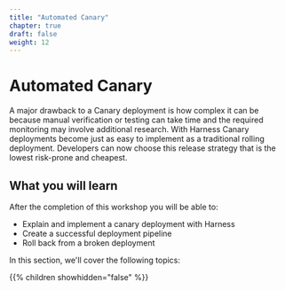 ```yaml
---
title: "Automated Canary"
chapter: true
draft: false
weight: 12
---
```


# Automated Canary

A major drawback to a Canary deployment is how complex it can be because manual verification or testing can take time and the required monitoring may involve additional research. With Harness Canary deployments become just as easy to implement as a traditional rolling deployment. Developers can now choose this release strategy that is the lowest risk-prone and cheapest.

## What you will learn

After the completion of this workshop you will be able to:

* Explain and implement a canary deployment with Harness
* Create a successful deployment pipeline
* Roll back from a broken deployment

In this section, we'll cover the following topics:

{{% children showhidden="false" %}}